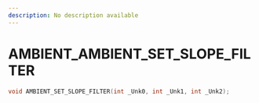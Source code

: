 ```yaml
---
description: No description available 
---
```


# AMBIENT\_AMBIENT_SET_SLOPE_FILTER

```cpp
void AMBIENT_SET_SLOPE_FILTER(int _Unk0, int _Unk1, int _Unk2);
```